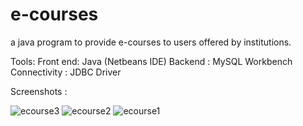 # e-courses
a java program to provide e-courses to users offered by institutions.

Tools:
Front end: Java (Netbeans IDE)
Backend : MySQL Workbench
Connectivity : JDBC Driver

Screenshots :


![ecourse3](https://user-images.githubusercontent.com/67012947/146686183-afbb9410-1e69-4850-bf89-2e998e1a0079.PNG)
![ecourse2](https://user-images.githubusercontent.com/67012947/146686184-9b5e1b64-c18e-49d2-81cf-b4ce07f4cc27.PNG)
![ecourse1](https://user-images.githubusercontent.com/67012947/146686187-271aac34-c6b3-47f1-8516-e311ec0dae6e.PNG)
